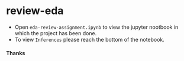 # review-eda
- Open `eda-review-assignment.ipynb` to view the jupyter nootbook in which the project has been done.
- To view `Inferences` please reach the bottom of the notebook.
#### Thanks
